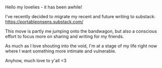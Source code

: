 Hello my lovelies - it has been awhile!

I've recently decided to migrate my recent and future writing to substack: https://portableonsens.substack.com/

This move is partly me jumping onto the bandwagon, but also a conscious effort to focus more on sharing and writing for my friends.

As much as I love shouting into the void, I'm at a stage of my life right now where I want something more intimate and vulnerable.

Anyhow, much love to y'all <3
